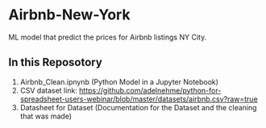 # Airbnb-New-York
ML model that predict the prices for Airbnb listings NY City.

## In this Reposotory
1. Airbnb_Clean.ipnynb (Python Model in a Jupyter Notebook)
2. CSV dataset link: https://github.com/adelnehme/python-for-spreadsheet-users-webinar/blob/master/datasets/airbnb.csv?raw=true
3. Datasheet for Dataset (Documentation for the Dataset and the cleaning that was made)
